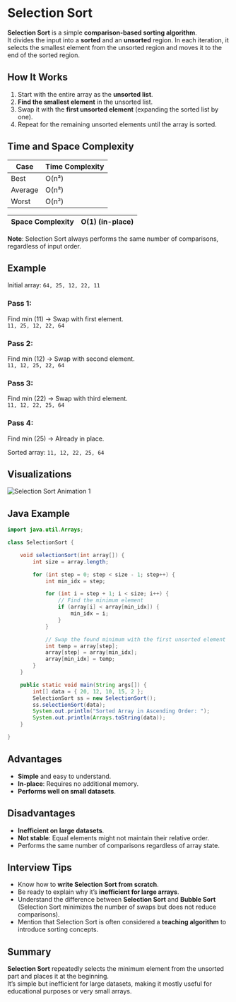 # Selection Sort

**Selection Sort** is a simple **comparison-based sorting algorithm**.  
It divides the input into a **sorted** and an **unsorted** region. In each iteration, it selects the smallest element from the unsorted region and moves it to the end of the sorted region.

## How It Works

1. Start with the entire array as the **unsorted list**.
2. **Find the smallest element** in the unsorted list.
3. Swap it with the **first unsorted element** (expanding the sorted list by one).
4. Repeat for the remaining unsorted elements until the array is sorted.

## Time and Space Complexity

| Case    | Time Complexity |
| ------- | --------------- |
| Best    | O(n²)           |
| Average | O(n²)           |
| Worst   | O(n²)           |

| Space Complexity | O(1) (in-place) |
| ---------------- | --------------- |

**Note**: Selection Sort always performs the same number of comparisons, regardless of input order.

## Example

Initial array:
`64, 25, 12, 22, 11`

### Pass 1:

Find min (11) → Swap with first element.  
`11, 25, 12, 22, 64`

### Pass 2:

Find min (12) → Swap with second element.  
`11, 12, 25, 22, 64`

### Pass 3:

Find min (22) → Swap with third element.  
`11, 12, 22, 25, 64`

### Pass 4:

Find min (25) → Already in place.

Sorted array:
`11, 12, 22, 25, 64`

## Visualizations

![Selection Sort Animation 1](https://res.cloudinary.com/practicaldev/image/fetch/s--musoV4Rk--/c_limit%2Cf_auto%2Cfl_progressive%2Cq_66%2Cw_880/https://dev-to-uploads.s3.amazonaws.com/i/vweh1mcmiap8q3onqxz8.gif)

## Java Example

```java showLineNumbers
import java.util.Arrays;

class SelectionSort {

    void selectionSort(int array[]) {
        int size = array.length;

        for (int step = 0; step < size - 1; step++) {
            int min_idx = step;

            for (int i = step + 1; i < size; i++) {
                // Find the minimum element
                if (array[i] < array[min_idx]) {
                    min_idx = i;
                }
            }

            // Swap the found minimum with the first unsorted element
            int temp = array[step];
            array[step] = array[min_idx];
            array[min_idx] = temp;
        }
    }

    public static void main(String args[]) {
        int[] data = { 20, 12, 10, 15, 2 };
        SelectionSort ss = new SelectionSort();
        ss.selectionSort(data);
        System.out.println("Sorted Array in Ascending Order: ");
        System.out.println(Arrays.toString(data));
    }

}
```

## Advantages

- **Simple** and easy to understand.
- **In-place**: Requires no additional memory.
- **Performs well on small datasets**.

## Disadvantages

- **Inefficient on large datasets**.
- **Not stable**: Equal elements might not maintain their relative order.
- Performs the same number of comparisons regardless of array state.

## Interview Tips

- Know how to **write Selection Sort from scratch**.
- Be ready to explain why it’s **inefficient for large arrays**.
- Understand the difference between **Selection Sort** and **Bubble Sort** (Selection Sort minimizes the number of swaps but does not reduce comparisons).
- Mention that Selection Sort is often considered a **teaching algorithm** to introduce sorting concepts.

## Summary

**Selection Sort** repeatedly selects the minimum element from the unsorted part and places it at the beginning.  
It’s simple but inefficient for large datasets, making it mostly useful for educational purposes or very small arrays.
